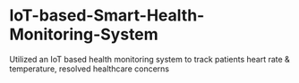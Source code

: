 # IoT-based-Smart-Health-Monitoring-System
 Utilized an IoT based health monitoring system to track patients heart rate &amp; temperature, resolved healthcare concerns
